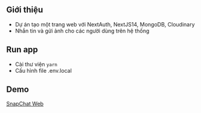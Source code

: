 ## Giới thiệu

- Dự án tạo một trang web với NextAuth, NextJS14, MongoDB, Cloudinary
- Nhắn tin và gửi ảnh cho các người dùng trên hệ thống

## Run app

- Cài thư viện
  `yarn`
- Cấu hình file .env.local

## Demo

[SnapChat Web](https://snapchat-rho-sand.vercel.app/chat/65ec7cd6e062cf20d1697415)
